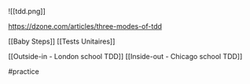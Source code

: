 ![[tdd.png]]

https://dzone.com/articles/three-modes-of-tdd

[[Baby Steps]]
[[Tests Unitaires]]

[[Outside-in - London school TDD]]
[[Inside-out - Chicago school TDD]]

#practice 